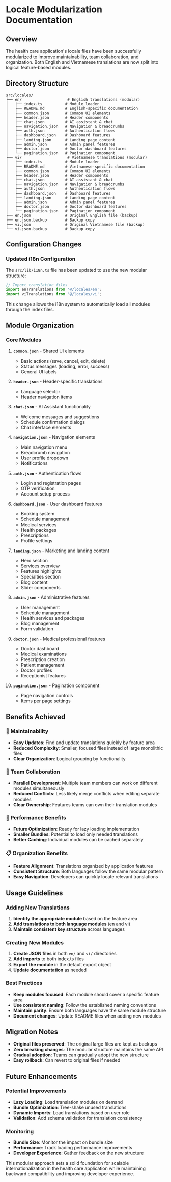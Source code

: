 # Locale Modularization Documentation

## Overview

The health care application's locale files have been successfully modularized to improve maintainability, team collaboration, and organization. Both English and Vietnamese translations are now split into logical feature-based modules.

## Directory Structure

```
src/locales/
├── en/                    # English translations (modular)
│   ├── index.ts          # Module loader
│   ├── README.md         # English-specific documentation
│   ├── common.json       # Common UI elements
│   ├── header.json       # Header components
│   ├── chat.json         # AI assistant & chat
│   ├── navigation.json   # Navigation & breadcrumbs
│   ├── auth.json         # Authentication flows
│   ├── dashboard.json    # Dashboard features
│   ├── landing.json      # Landing page content
│   ├── admin.json        # Admin panel features
│   ├── doctor.json       # Doctor dashboard features
│   └── pagination.json   # Pagination component
├── vi/                    # Vietnamese translations (modular)
│   ├── index.ts          # Module loader
│   ├── README.md         # Vietnamese-specific documentation
│   ├── common.json       # Common UI elements
│   ├── header.json       # Header components
│   ├── chat.json         # AI assistant & chat
│   ├── navigation.json   # Navigation & breadcrumbs
│   ├── auth.json         # Authentication flows
│   ├── dashboard.json    # Dashboard features
│   ├── landing.json      # Landing page content
│   ├── admin.json        # Admin panel features
│   ├── doctor.json       # Doctor dashboard features
│   └── pagination.json   # Pagination component
├── en.json               # Original English file (backup)
├── en.json.backup        # Backup copy
├── vi.json               # Original Vietnamese file (backup)
└── vi.json.backup        # Backup copy
```

## Configuration Changes

### Updated i18n Configuration

The `src/lib/i18n.ts` file has been updated to use the new modular structure:

```typescript
// Import translation files
import enTranslations from '@/locales/en';
import viTranslations from '@/locales/vi';
```

This change allows the i18n system to automatically load all modules through the index files.

## Module Organization

### Core Modules

1. **`common.json`** - Shared UI elements
   - Basic actions (save, cancel, edit, delete)
   - Status messages (loading, error, success)
   - General UI labels

2. **`header.json`** - Header-specific translations
   - Language selector
   - Header navigation items

3. **`chat.json`** - AI Assistant functionality
   - Welcome messages and suggestions
   - Schedule confirmation dialogs
   - Chat interface elements

4. **`navigation.json`** - Navigation elements
   - Main navigation menu
   - Breadcrumb navigation
   - User profile dropdown
   - Notifications

5. **`auth.json`** - Authentication flows
   - Login and registration pages
   - OTP verification
   - Account setup process

6. **`dashboard.json`** - User dashboard features
   - Booking system
   - Schedule management
   - Medical services
   - Health packages
   - Prescriptions
   - Profile settings

7. **`landing.json`** - Marketing and landing content
   - Hero section
   - Services overview
   - Features highlights
   - Specialties section
   - Blog content
   - Slider components

8. **`admin.json`** - Administrative features
   - User management
   - Schedule management
   - Health services and packages
   - Blog management
   - Form validation

9. **`doctor.json`** - Medical professional features
   - Doctor dashboard
   - Medical examinations
   - Prescription creation
   - Patient management
   - Doctor profiles
   - Receptionist features

10. **`pagination.json`** - Pagination component
    - Page navigation controls
    - Items per page settings

## Benefits Achieved

### 🔧 **Maintainability**
- **Easy Updates**: Find and update translations quickly by feature area
- **Reduced Complexity**: Smaller, focused files instead of large monolithic files
- **Clear Organization**: Logical grouping by functionality

### 👥 **Team Collaboration** 
- **Parallel Development**: Multiple team members can work on different modules simultaneously
- **Reduced Conflicts**: Less likely merge conflicts when editing separate modules
- **Clear Ownership**: Features teams can own their translation modules

### 🚀 **Performance Benefits**
- **Future Optimization**: Ready for lazy loading implementation
- **Smaller Bundles**: Potential to load only needed translations
- **Better Caching**: Individual modules can be cached separately

### 📋 **Organization Benefits**
- **Feature Alignment**: Translations organized by application features
- **Consistent Structure**: Both languages follow the same modular pattern
- **Easy Navigation**: Developers can quickly locate relevant translations

## Usage Guidelines

### Adding New Translations

1. **Identify the appropriate module** based on the feature area
2. **Add translations to both language modules** (en and vi)
3. **Maintain consistent key structure** across languages

### Creating New Modules

1. **Create JSON files** in both `en/` and `vi/` directories
2. **Add imports** to both index.ts files
3. **Export the module** in the default export object
4. **Update documentation** as needed

### Best Practices

- **Keep modules focused**: Each module should cover a specific feature area
- **Use consistent naming**: Follow the established naming conventions
- **Maintain parity**: Ensure both languages have the same module structure
- **Document changes**: Update README files when adding new modules

## Migration Notes

- **Original files preserved**: The original large files are kept as backups
- **Zero breaking changes**: The modular structure maintains the same API
- **Gradual adoption**: Teams can gradually adopt the new structure
- **Easy rollback**: Can revert to original files if needed

## Future Enhancements

### Potential Improvements
- **Lazy Loading**: Load translation modules on demand
- **Bundle Optimization**: Tree-shake unused translations
- **Dynamic Imports**: Load translations based on user role
- **Validation**: Add schema validation for translation consistency

### Monitoring
- **Bundle Size**: Monitor the impact on bundle size
- **Performance**: Track loading performance improvements
- **Developer Experience**: Gather feedback on the new structure

This modular approach sets a solid foundation for scalable internationalization in the health care application while maintaining backward compatibility and improving developer experience.